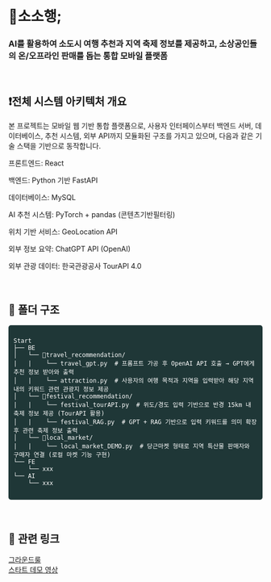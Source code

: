 # 🚊소소행;
### AI를 활용하여 소도시 여행 추천과 지역 축제 정보를 제공하고, 소상공인들의 온/오프라인 판매를 돕는 통합 모바일 플랫폼

<br>

## ❗️전체 시스템 아키텍처 개요
본 프로젝트는 모바일 웹 기반 통합 플랫폼으로, 사용자 인터페이스부터 백엔드 서버, 데이터베이스, 추천 시스템, 외부 API까지 모듈화된 구조를 가지고 있으며, 다음과 같은 기술 스택을 기반으로 동작합니다.

프론트엔드: React

백엔드: Python 기반 FastAPI

데이터베이스: MySQL

AI 추천 시스템: PyTorch + pandas (콘텐츠기반필터링)

위치 기반 서비스: GeoLocation API

외부 정보 요약: ChatGPT API (OpenAI)

외부 관광 데이터: 한국관광공사 TourAPI 4.0

<br>

## 📁 폴더 구조

<pre style="background-color: #1F3737; padding: 10px; border-radius: 5px; color: #ffffff;">
<code>
Start
├── BE
│   └── 📁travel_recommendation/ 
|   |    └── travel_gpt.py  # 프롬프트 가공 후 OpenAI API 호출 → GPT에게 추천 정보 받아와 출력
│   |    └── attraction.py  # 사용자의 여행 목적과 지역을 입력받아 해당 지역 내의 키워드 관련 관광지 정보 제공
│   └── 📁festival_recommendation/ 
|   |    └── festival_tourAPI.py  # 위도/경도 입력 기반으로 반경 15km 내 축제 정보 제공 (TourAPI 활용)
│   |    └── festival_RAG.py  # GPT + RAG 기반으로 입력 키워드를 의미 확장 후 관련 축제 정보 출력
│   └── 📁local_market/ 
|   |    └── local_market_DEMO.py  # 당근마켓 형태로 지역 특산물 판매자와 구매자 연결 (로컬 마켓 기능 구현)
└── FE
    └── xxx
└── AI
    └── xxx
</code>
</pre>

<br>

## 🔗 관련 링크

[그라운드룰](https://github.com/CAPSTONEEEEE/NaegaGreen/blob/main/GroundRule.MD) <br>
[스타트 데모 영상](...)
